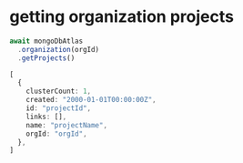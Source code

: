 # getting organization projects

``` typescript
await mongoDbAtlas
  .organization(orgId)
  .getProjects()
```

``` typescript
[
  {
    clusterCount: 1,
    created: "2000-01-01T00:00:00Z",
    id: "projectId",
    links: [],
    name: "projectName",
    orgId: "orgId",
  },
]
```
